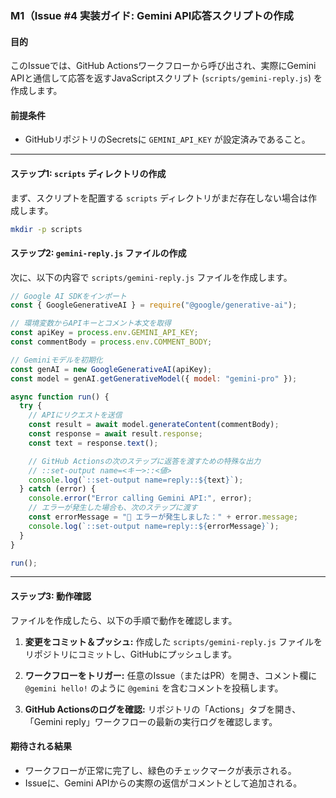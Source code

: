 ### **M1（Issue #4 実装ガイド: Gemini API応答スクリプトの作成**

#### **目的**
このIssueでは、GitHub Actionsワークフローから呼び出され、実際にGemini APIと通信して応答を返すJavaScriptスクリプト (`scripts/gemini-reply.js`) を作成します。

#### **前提条件**
*   GitHubリポジトリのSecretsに `GEMINI_API_KEY` が設定済みであること。

---

#### **ステップ1: `scripts` ディレクトリの作成**

まず、スクリプトを配置する `scripts` ディレクトリがまだ存在しない場合は作成します。

```bash
mkdir -p scripts
```

#### **ステップ2: `gemini-reply.js` ファイルの作成**

次に、以下の内容で `scripts/gemini-reply.js` ファイルを作成します。

```javascript
// Google AI SDKをインポート
const { GoogleGenerativeAI } = require("@google/generative-ai");

// 環境変数からAPIキーとコメント本文を取得
const apiKey = process.env.GEMINI_API_KEY;
const commentBody = process.env.COMMENT_BODY;

// Geminiモデルを初期化
const genAI = new GoogleGenerativeAI(apiKey);
const model = genAI.getGenerativeModel({ model: "gemini-pro" });

async function run() {
  try {
    // APIにリクエストを送信
    const result = await model.generateContent(commentBody);
    const response = await result.response;
    const text = response.text();

    // GitHub Actionsの次のステップに返答を渡すための特殊な出力
    // ::set-output name=<キー>::<値>
    console.log(`::set-output name=reply::${text}`);
  } catch (error) {
    console.error("Error calling Gemini API:", error);
    // エラーが発生した場合も、次のステップに渡す
    const errorMessage = "🤖 エラーが発生しました：" + error.message;
    console.log(`::set-output name=reply::${errorMessage}`);
  }
}

run();
```

---

#### **ステップ3: 動作確認**

ファイルを作成したら、以下の手順で動作を確認します。

1.  **変更をコミット＆プッシュ:**
    作成した `scripts/gemini-reply.js` ファイルをリポジトリにコミットし、GitHubにプッシュします。

2.  **ワークフローをトリガー:**
    任意のIssue（またはPR）を開き、コメント欄に `@gemini hello!` のように `@gemini` を含むコメントを投稿します。

3.  **GitHub Actionsのログを確認:**
    リポジトリの「Actions」タブを開き、「Gemini reply」ワークフローの最新の実行ログを確認します。

#### **期待される結果**
*   ワークフローが正常に完了し、緑色のチェックマークが表示される。
*   Issueに、Gemini APIからの実際の返信がコメントとして追加される。
